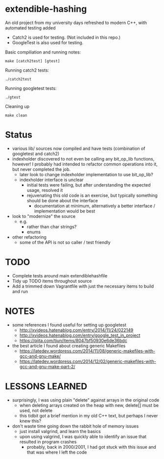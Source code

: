 # extendible-hashing
An old project from my university days refreshed to modern C++, with automated testing added

- Catch2 is used for testing. (Not included in this repo.)
- GoogleTest is also used for testing.

Basic compiliation and running notes:
```
make [catch2test] [gtest]
```
Running catch2 tests:
```
./catch2test
```
Running googletest tests:
```
./gtest
```
Cleaning up
```
make clean
```

# Status
- various lib/ sources now compiled and have tests (combination of googletest and catch2)
- indexholder discovered to not even be calling any bit_op_lib functions, however! I probably had intended to refactor common operations into it, but never completed the job.
  - later look to change indexholder implementation to use bit_op_lib?
  - indexholder interface is unclear
    - initial tests were failing, but after understanding the expected usage, resolved it
	- rejuvenating this old code is an exercise, but typically something should be done about the interface
	  - documentation at minimum, alternatively a better interface / implementation would be best
- look to "modernize" the source
  - e.g. 
  	- <string> rather than char strings? 
	- enums
- other refactoring
  - some of the API is not so caller / test friendly

# TODO
- Complete tests around main extendiblehashfile
- Tidy up TODO items throughout source
- Add a trimmed down Vagrantfile with just the necessary items to build and run

# NOTES
- some references I found useful for setting up googletest
  - http://xvideos.hatenablog.com/entry/2014/11/24/022149
  - http://xvideos.hatenablog.com/entry/google_test_in_project
  - https://qiita.com/tjun/items/8047bf50930e6de36bdc
- the best article I found about creating generic Makefiles
  - https://latedev.wordpress.com/2014/11/08/generic-makefiles-with-gcc-and-gnu-make/
  - https://latedev.wordpress.com/2014/12/02/generic-makefiles-with-gcc-and-gnu-make-part-2/

# LESSONS LEARNED
- surprisingly, I was using plain "delete" against arrays in the original code
  - when deleting arrays created on the heap with new, delete[] must be used, not delete
  - this tidbit got a brief mention in my old C++ text, but perhaps I never knew this?
- don't waste time going down the rabbit hole of memory issues
  - just install valgrind, and learn the basics
  - upon using valgrind, I was quickly able to identify an issue that resulted in program crashes
  	- probably, back in 2000/2001, I had got stuck with this issue and that was where I left the code
